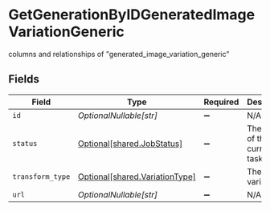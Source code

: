 # GetGenerationByIDGeneratedImageVariationGeneric

columns and relationships of "generated_image_variation_generic"


## Fields

| Field                                                                  | Type                                                                   | Required                                                               | Description                                                            |
| ---------------------------------------------------------------------- | ---------------------------------------------------------------------- | ---------------------------------------------------------------------- | ---------------------------------------------------------------------- |
| `id`                                                                   | *OptionalNullable[str]*                                                | :heavy_minus_sign:                                                     | N/A                                                                    |
| `status`                                                               | [Optional[shared.JobStatus]](../../models/shared/jobstatus.md)         | :heavy_minus_sign:                                                     | The status of the current task.                                        |
| `transform_type`                                                       | [Optional[shared.VariationType]](../../models/shared/variationtype.md) | :heavy_minus_sign:                                                     | The type of variation.                                                 |
| `url`                                                                  | *OptionalNullable[str]*                                                | :heavy_minus_sign:                                                     | N/A                                                                    |